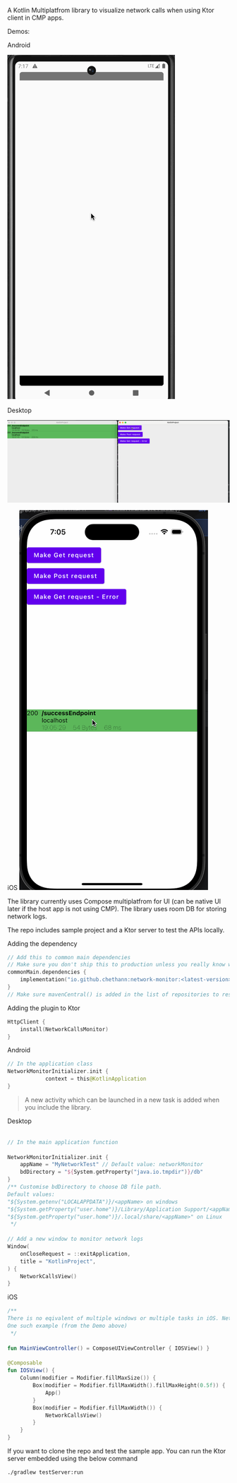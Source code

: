 A Kotlin Multiplatfrom library to visualize network calls when using Ktor client in CMP apps.

Demos:

Android

![Android Demo](./images/android.gif)

Desktop

![Desktop Demo](./images/desktop.gif)

iOS
![iOS Demo](./images/ios.gif)

The library currently uses Compose multiplatfrom for UI (can be native UI later if the host app is not using CMP). The library uses room DB for storing network logs.

The repo includes sample project and a Ktor server to test the APIs locally.

Adding the dependency
```kotlin
// Add this to common main dependencies
// Make sure you don't ship this to production unless you really know what you are doing
commonMain.dependencies {
    implementation("io.github.chethann:network-monitor:<latest-version>")
}
// Make sure mavenCentral() is added in the list of repositories to resolve dependencies 
```

Adding the plugin to Ktor
```kotlin
HttpClient {
    install(NetworkCallsMonitor)
}
```

Android

```kotlin
// In the application class
NetworkMonitorInitializer.init {
            context = this@KotlinApplication
}
```
> A new activity which can be launched in a new task is added when you include the library.

Desktop

```kotlin

// In the main application function 

NetworkMonitorInitializer.init {
    appName = "MyNetworkTest" // Default value: networkMonitor
    bdDirectory = "${System.getProperty("java.io.tmpdir")}/db"
}
/** Customise bdDirectory to choose DB file path.
Default values:
"${System.getenv("LOCALAPPDATA")}/<appName> on windows
"${System.getProperty("user.home")}/Library/Application Support/<appName>" om mac
"${System.getProperty("user.home")}/.local/share/<appName>" on Linux
 */

// Add a new window to monitor network logs
Window(
    onCloseRequest = ::exitApplication,
    title = "KotlinProject",
) {
    NetworkCallsView()
}

```

iOS

```kotlin
/**
There is no eqivalent of multiple windows or multiple tasks in iOS. NetworkCallsView can be added based you your needs.
One such example (from the Demo above)
 */

fun MainViewController() = ComposeUIViewController { IOSView() }

@Composable
fun IOSView() {
    Column(modifier = Modifier.fillMaxSize()) {
        Box(modifier = Modifier.fillMaxWidth().fillMaxHeight(0.5f)) {
            App()
        }
        Box(modifier = Modifier.fillMaxWidth()) {
            NetworkCallsView()
        }
    }
}

```

If you want to clone the repo and test the sample app. You can run the Ktor server embedded using the below command

```
./gradlew testServer:run
```